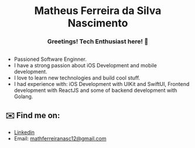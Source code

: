 <h1 align="center">Matheus Ferreira da Silva Nascimento</h1>

<h3 align="center">Greetings! Tech Enthusiast here! 👋</h3>

##
- Passioned Software Enginner.
- I have a strong passion about iOS Development and mobile development. 
- I love to learn new technologies and build cool stuff.
- I had experience with: iOS Development with UIKit and SwiftUI, Frontend development with ReactJS and some of backend development with Golang.

## ✉️ Find me on:

   - [Linkedin](https://www.linkedin.com/in/matheuszx)
   - Email: mathferreiranasc12@gmail.com
